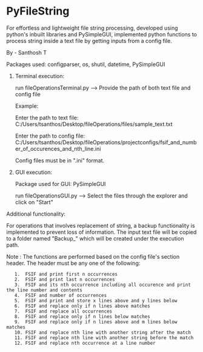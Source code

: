 # PyFileString
For effortless and lightweight file string processing, developed using python's inbuilt libraries and PySimpleGUI, implemented python functions to process string inside a text file by getting inputs from a config file.

By - Santhosh T

Packages used: configparser, os, shutil, datetime, PySimpleGUI

1. Terminal execution:

   run fileOperationsTerminal.py --> Provide the path of both text file and config file
   
   Example:
   
   Enter the path to text file: 
   C:/Users/tsanthos/Desktop/fileOperations/files/sample_text.txt
   
   Enter the path to config file: 
   C:/Users/tsanthos/Desktop/fileOperations/projectconfigs/fsif_and_number_of_occurences_and_nth_line.ini

   Config files must be in ".ini" format.

2. GUI execution:

   Package used for GUI: PySimpleGUI

   run fileOperationsGUI.py --> Select the files through the explorer and click on "Start"


Additional functionality:

For operations that involves replacement of string, a backup functionality is implemented to prevent loss of information. The input text file will be copied to a folder named "Backup_<DateTime>" which will be created under the execution path.

Note : The functions are performed based on the config file's section header. The header must be any one of the following:

       1.  FSIF and print first n occurrences
       2.  FSIF and print last n occurrences
       3.  FSIF and its nth occurrence including all occurence and print the line number and contents
       4.  FSIF and number of occurrences
       5.  FSIF and print and store x lines above and y lines below
       6.  FSIF and replace only if n lines above matches
       7.  FSIF and replace all occurrences
       8.  FSIF and replace only if n lines below matches
       9.  FSIF and replace only if n lines above and m lines below matches
       10. FSIF and replace nth line with another string after the match
       11. FSIF and replace nth line with another string before the match
       12. FSIF and replace nth occurrence at a line number

